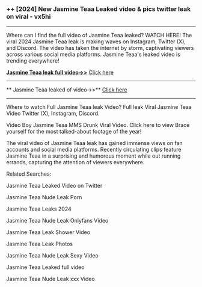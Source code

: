 ### ++ [2024] New  Jasmine Teaa Leaked video & pics twitter leak on viral - vx5hi
----------

Where can I find the full video of  Jasmine Teaa leaked? WATCH HERE! The viral 2024  Jasmine Teaa leak is making waves on Instagram, Twitter (X), and Discord. The video has taken the internet by storm, captivating viewers across various social media platforms.  Jasmine Teaa's leaked video is trending everywhere!


**[ Jasmine Teaa leak full video->>](http://wildbook.top/wildbook8git)** [Click here](http://wildbook.top/wildbook8git)

----------


** Jasmine Teaa leaked of video->>** [Click here](http://wildbook.top/wildbook8git)

----------


Where to watch Full  Jasmine Teaa leak Video? Full leak Viral  Jasmine Teaa Video Twitter (X), Instagram, Discord.

Video Boy  Jasmine Teaa MMS Drunk Viral Video. Click here to view Brace yourself for the most talked-about footage of the year!

The viral video of  Jasmine Teaa leak has gained immense views on fan accounts and social media platforms. Recently circulating clips feature  Jasmine Teaa in a surprising and humorous moment while out running errands, capturing the attention of viewers everywhere.




Related Searches:

 Jasmine Teaa Leaked Video on Twitter

 Jasmine Teaa Nude Leak Porn

 Jasmine Teaa Leaks 2024

 Jasmine Teaa Nude Leak Onlyfans Video

 Jasmine Teaa Leak Shower Video

 Jasmine Teaa Leak Photos

 Jasmine Teaa Nude Leak Sexy Video

 Jasmine Teaa Leaked full video

 Jasmine Teaa Nude Leak xxx Video


